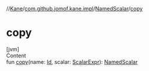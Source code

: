 //[Kane](../../index.md)/[com.github.jomof.kane.impl](../index.md)/[NamedScalar](index.md)/[copy](copy.md)



# copy  
[jvm]  
Content  
fun [copy](copy.md)(name: [Id](../index.md#%5Bcom.github.jomof.kane.impl%2FId%2F%2F%2FPointingToDeclaration%2F%5D%2FClasslikes%2F-533753023), scalar: [ScalarExpr](../../com.github.jomof.kane/-scalar-expr/index.md)): [NamedScalar](index.md)  



